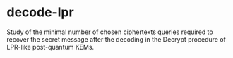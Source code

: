 # decode-lpr
Study of the minimal number of chosen ciphertexts queries required to recover the secret message after the decoding in the Decrypt procedure of LPR-like post-quantum KEMs.
